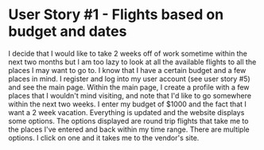 # User Story #1 - Flights based on budget and dates

I decide that I would like to take 2 weeks off of work sometime within the next two months but I am too lazy to look at all the available flights to all the places I may want to go to. I know that I have a certain budget and a few places in mind. I register and log into my user account (see user story #5) and see the main page. Within the main page, I create a profile with a few places that I wouldn't mind visiting, and note that I'd like to go somewhere within the next two weeks. I enter my budget of $1000 and the fact that I want a 2 week vacation. Everything is updated and the website displays some options. The options displayed are round trip flights that take me to the places I've entered and back within my time range. There are multiple options. I click on one and it takes me to the vendor's site.
